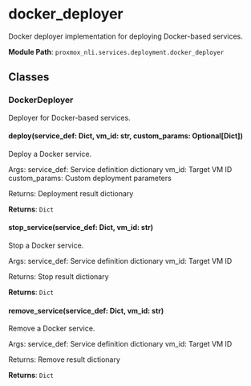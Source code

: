 # docker_deployer

Docker deployer implementation for deploying Docker-based services.

**Module Path**: `proxmox_nli.services.deployment.docker_deployer`

## Classes

### DockerDeployer

Deployer for Docker-based services.

#### deploy(service_def: Dict, vm_id: str, custom_params: Optional[Dict])

Deploy a Docker service.

Args:
    service_def: Service definition dictionary
    vm_id: Target VM ID
    custom_params: Custom deployment parameters
    
Returns:
    Deployment result dictionary

**Returns**: `Dict`

#### stop_service(service_def: Dict, vm_id: str)

Stop a Docker service.

Args:
    service_def: Service definition dictionary
    vm_id: Target VM ID
    
Returns:
    Stop result dictionary

**Returns**: `Dict`

#### remove_service(service_def: Dict, vm_id: str)

Remove a Docker service.

Args:
    service_def: Service definition dictionary
    vm_id: Target VM ID
    
Returns:
    Remove result dictionary

**Returns**: `Dict`

